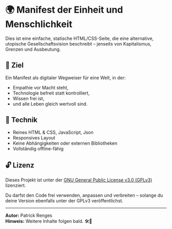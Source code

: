 # 🌍 Manifest der Einheit und Menschlichkeit

Dies ist eine einfache, statische HTML/CSS-Seite, die eine alternative, utopische Gesellschaftsvision beschreibt – jenseits von Kapitalismus, Grenzen und Ausbeutung.

## 🧭 Ziel

Ein Manifest als digitaler Wegweiser für eine Welt, in der:
- Empathie vor Macht steht,
- Technologie befreit statt kontrolliert,
- Wissen frei ist,
- und alle Leben gleich wertvoll sind.

## 🔧 Technik

- Reines HTML & CSS, JavaScript, Json
- Responsives Layout
- Keine Abhängigkeiten oder externen Bibliotheken
- Vollständig offline-fähig

## 🔓 Lizenz

Dieses Projekt ist unter der [GNU General Public License v3.0 (GPLv3)](https://www.gnu.org/licenses/gpl-3.0.html) lizenziert.

Du darfst den Code frei verwenden, anpassen und verbreiten – solange du deine Version ebenfalls unter der GPLv3 veröffentlichst.

---

**Autor:** Patrick Renges  
**Hinweis:** Weitere Inhalte folgen bald. 🛠️🚧

